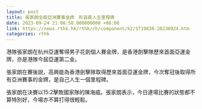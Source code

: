 ```yaml
---
layout: post
title: 張家朗全取亞洲賽事金牌　形容是人生里程碑
date: 2023-09-24 21:08:50.000000000 +08:00
link: https://news.rthk.hk/rthk/ch/component/k2/1719838-20230924.htm
categories: rthk
---
```


港隊張家朗在杭州亞運奪得男子花劍個人賽金牌，是香港劍擊隊歷來首面亞運金牌，亦是港隊今屆亞運第二金。

張家朗在賽後說，高興能為香港劍擊隊取得歷來首面亞運金牌，今次奪冠後取得所有亞洲賽事的金牌，是自己人生一個里程碑。

張家朗在決賽以15:2擊敗國家隊的陳海威。張家朗表示，今日連場比賽的狀態都不算特別好，今場亦不算打得很輕鬆。
